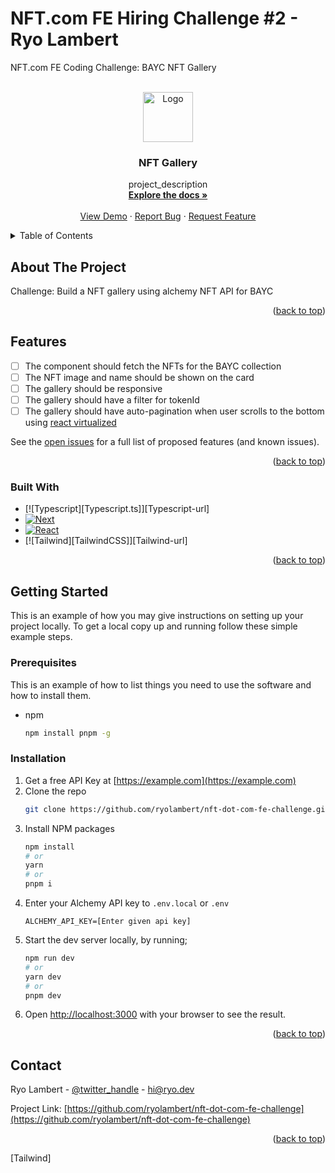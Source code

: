 # NFT.com FE Hiring Challenge #2 - Ryo Lambert
NFT.com FE Coding Challenge: BAYC NFT Gallery

<!-- PROJECT SHIELDS -->
<!--
*** I'm using markdown "reference style" links for readability.
*** Reference links are enclosed in brackets [ ] instead of parentheses ( ).
*** See the bottom of this document for the declaration of the reference variables
*** for contributors-url, forks-url, etc. This is an optional, concise syntax you may use.
*** https://www.markdownguide.org/basic-syntax/#reference-style-links
-->

<!-- PROJECT LOGO -->
<br />
<div align="center">
  <a href="https://github.com/ryolambert/nft-dot-com-fe-challenge">
    <img src="public/images/favicon-32x32.png" alt="Logo" width="80" height="80">
  </a>

<h3 align="center">NFT Gallery</h3>

  <p align="center">
    project_description
    <br />
    <a href="https://github.com/ryolambert/nft-dot-com-fe-challenge"><strong>Explore the docs »</strong></a>
    <br />
    <br />
    <a href="https://github.com/ryolambert/nft-dot-com-fe-challenge">View Demo</a>
    ·
    <a href="https://github.com/ryolambert/nft-dot-com-fe-challenge/issues">Report Bug</a>
    ·
    <a href="https://github.com/ryolambert/nft-dot-com-fe-challenge/issues">Request Feature</a>
  </p>
</div>



<!-- TABLE OF CONTENTS -->
<details>
  <summary>Table of Contents</summary>
  <ol>
    <li>
      <a href="#about-the-project">About The Project</a>
      <ul>
        <li><a href="#Features">Features</a></li>
        <li><a href="#built-with">Built With</a></li>
      </ul>
    </li>
    <li>
      <a href="#getting-started">Getting Started</a>
      <ul>
        <li><a href="#prerequisites">Prerequisites</a></li>
        <li><a href="#installation">Installation</a></li>
      </ul>
    </li>
    <li><a href="#usage">Usage</a></li>
    <li><a href="#contact">Contact</a></li>
  </ol>
</details>



<!-- ABOUT THE PROJECT -->
## About The Project

Challenge: Build a NFT gallery using alchemy NFT API for BAYC

<p align="right">(<a href="#readme-top">back to top</a>)</p>



<!-- FEATURES -->
## Features

- [ ] The component should fetch the NFTs for the BAYC collection
- [ ] The NFT image and name should be shown on the card
- [ ] The gallery should be responsive
- [ ] The gallery should have a filter for tokenId
- [ ] The gallery should have auto-pagination when user scrolls to the bottom using [react virtualized](https://github.com/bvaughn/react-virtualized)

See the [open issues](https://github.com/ryolambert/nft-dot-com-fe-challenge/issues) for a full list of proposed features (and known issues).

<p align="right">(<a href="#readme-top">back to top</a>)</p>



### Built With

* [![Typescript][Typescript.ts]][Typescript-url]
* [![Next][Next.js]][Next-url]
* [![React][React.js]][React-url]
* [![Tailwind][TailwindCSS]][Tailwind-url]

<p align="right">(<a href="#readme-top">back to top</a>)</p>



<!-- GETTING STARTED -->
## Getting Started

This is an example of how you may give instructions on setting up your project locally.
To get a local copy up and running follow these simple example steps.

### Prerequisites

This is an example of how to list things you need to use the software and how to install them.
* npm
  ```sh
  npm install pnpm -g
  ```

### Installation

1. Get a free API Key at [https://example.com](https://example.com)
2. Clone the repo
   ```sh
   git clone https://github.com/ryolambert/nft-dot-com-fe-challenge.git
   ```
3. Install NPM packages
   ```sh
   npm install
   # or
   yarn
   # or
   pnpm i
   ```
4. Enter your Alchemy API key to `.env.local` or `.env`
   ```dotenv
   ALCHEMY_API_KEY=[Enter given api key]
   ```
5. Start the dev server locally, by running;
   ```bash
   npm run dev
   # or
   yarn dev
   # or
   pnpm dev
   ```
6. Open [http://localhost:3000](http://localhost:3000) with your browser to see the result.

<p align="right">(<a href="#readme-top">back to top</a>)</p>




<!-- CONTACT -->
## Contact

Ryo Lambert - [@twitter_handle](https://twitter.com/twitter_handle) - hi@ryo.dev

Project Link: [https://github.com/ryolambert/nft-dot-com-fe-challenge](https://github.com/ryolambert/nft-dot-com-fe-challenge)

<p align="right">(<a href="#readme-top">back to top</a>)</p>



<!-- MARKDOWN LINKS & IMAGES -->
<!-- https://www.markdownguide.org/basic-syntax/#reference-style-links -->
[product-screenshot]: images/screenshot.png
[Next.js]: https://img.shields.io/badge/next.js-000000?style=for-the-badge&logo=nextdotjs&logoColor=white
[Next-url]: https://nextjs.org/
[React.js]: https://img.shields.io/badge/React-20232A?style=for-the-badge&logo=react&logoColor=61DAFB
[React-url]: https://reactjs.org/
[Tailwind]
